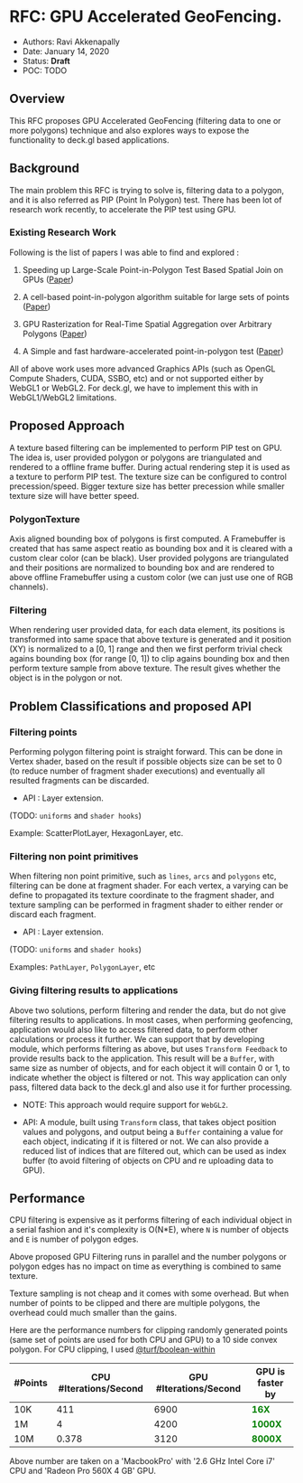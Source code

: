 # RFC: GPU Accelerated GeoFencing.

* Authors: Ravi Akkenapally
* Date: January 14, 2020
* Status: **Draft**
* POC: TODO

## Overview

This RFC proposes GPU Accelerated GeoFencing (filtering data to one or more polygons) technique and also explores ways to expose the functionality to deck.gl based applications.


## Background

The main problem this RFC is trying to solve is, filtering data to a polygon, and it is also referred as PIP (Point In Polygon) test. There has been lot of research work recently, to accelerate the PIP test using GPU.

### Existing Research Work

Following is the list of papers I was able to find and explored :

1. Speeding up Large-Scale Point-in-Polygon Test Based Spatial Join on GPUs ([Paper](http://www-cs.ccny.cuny.edu/~jzhang/papers/bigspaital_cr.pdf))

2. A cell-based point-in-polygon algorithm suitable for large sets of points ([Paper](https://www.sciencedirect.com/science/article/pii/S0098300401000371?via%3Dihub))

3. GPU Rasterization for Real-Time Spatial Aggregation over Arbitrary Polygons ([Paper](http://www.vldb.org/pvldb/vol11/p352-zacharatou.pdf))

4. A Simple and fast hardware-accelerated point-in-polygon test ([Paper](https://pdfs.semanticscholar.org/04a4/7b99d57cdf81bbd58a8dc21c2d15ac528855.pdf))

All of above work uses more advanced Graphics APIs (such as OpenGL Compute Shaders, CUDA, SSBO, etc) and or not supported either by WebGL1 or WebGL2. For deck.gl, we have to implement this with in WebGL1/WebGL2 limitations.

## Proposed Approach

A texture based filtering can be implemented to perform PIP test on GPU. The idea is, user provided polygon or polygons are triangulated and rendered to a offline frame buffer. During actual rendering step it is used as a texture to perform PIP test. The texture size can be configured to control precession/speed. Bigger texture size has better precession while smaller texture size will have better speed.

### PolygonTexture

Axis aligned bounding box of polygons is first computed. A Framebuffer is created that has same aspect reatio as bounding box and it is cleared with a custom clear color (can be black). User provided polygons are triangulated and their positions are normalized to bounding box and are rendered to above offline Framebuffer using a custom color (we can just use one of RGB channels).

### Filtering

When rendering user provided data, for each data element, its positions is transformed into same space that above texture is generated and it position (XY) is normalized to a [0, 1] range and then we first perform trivial check agains bounding box (for range [0, 1]) to clip agains bounding box and then perform texture sample from above texture. The result gives whether the object is in the polygon or not.

## Problem Classifications and proposed API

### Filtering points

Performing polygon filtering point is straight forward. This can be done in Vertex shader, based on the result if possible objects size can be set to 0 (to reduce number of fragment shader executions) and eventually all resulted fragments can be discarded.

* API : Layer extension.

(TODO: `uniforms` and `shader hooks`)

Example: ScatterPlotLayer, HexagonLayer, etc.

### Filtering non point primitives

When filtering non point primitive, such as `lines`, `arcs` and `polygons` etc, filtering can be done at fragment shader. For each vertex, a varying can be define to propagated its texture coordinate to the fragment shader, and texture sampling can be performed in fragment shader to either render or discard each fragment.

* API : Layer extension.

(TODO: `uniforms` and `shader hooks`)

Examples: `PathLayer`, `PolygonLayer`, etc

### Giving filtering results to applications

Above two solutions, perform filtering and render the data, but do not give filtering results to applications. In most cases, when performing geofencing, application would also like to access filtered data, to perform other calculations or process it further. We can support that by developing module, which performs filtering as above, but uses `Transform Feedback` to provide results back to the application. This result will be a `Buffer`, with same size as number of objects, and for each object it will contain 0 or 1, to indicate whether the object is filtered or not. This way application can only pass, filtered data back to the deck.gl and also use it for further processing.

* NOTE: This approach would require support for `WebGL2`.

* API: A module, built using `Transform` class, that takes object position values and polygons, and output being a `Buffer` containing a value for each object, indicating if it is filtered or not. We can also provide a reduced list of indices that are filtered out, which can be used as index buffer (to avoid filtering of objects on CPU and re uploading data to GPU).

## Performance

CPU filtering is expensive as it performs filtering of each individual object in a serial fashion and it's complexity is O(N*E), where `N` is number of objects and `E` is number of polygon edges.

Above proposed GPU Filtering runs in parallel and the number polygons or polygon edges has no impact on time as everything is combined to same texture.

Texture sampling is not cheap and it comes with some overhead. But when number of points to be clipped and there are multiple polygons, the overhead could much smaller than the gains.

Here are the performance numbers for clipping randomly generated points (same set of points are used for both CPU and GPU) to a 10 side convex polygon. For CPU clipping, I used [@turf/boolean-within](https://www.npmjs.com/package/@turf/boolean-within)

|#Points| CPU #Iterations/Second | GPU #Iterations/Second | GPU is faster by |
|-|-|-|-|
|10K|411|6900| <b style="color:green">16X</b> |
|1M|4|4200| <b style="color:green">1000X</b> |
|10M|0.378|3120| <b style="color:green">8000X</b> |

Above number are taken on a 'MacbookPro' with '2.6 GHz Intel Core i7' CPU and 'Radeon Pro 560X 4 GB' GPU.
